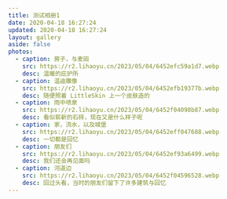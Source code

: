 ```yaml
---
title: 测试相册1
date: 2020-04-18 16:27:24
updated: 2020-04-18 16:27:24
layout: gallery
aside: false
photos:
  - caption: 房子，与麦田
    src: https://r2.lihaoyu.cn/2023/05/04/6452efc59a1d7.webp
    desc: 温暖的庇护所
  - caption: 温迪雕像
    src: https://r2.lihaoyu.cn/2023/05/04/6452efb19377b.webp
    desc: 随便照着 LittleSkin 上一个皮肤造的
  - caption: 雨中喷泉
    src: https://r2.lihaoyu.cn/2023/05/04/6452f04098b87.webp
    desc: 看似崭新的石砖，现在又是什么样子呢
  - caption: 家，流水，以及城堡
    src: https://r2.lihaoyu.cn/2023/05/04/6452eff047688.webp
    desc: 一切都是回忆
  - caption: 朋友们
    src: https://r2.lihaoyu.cn/2023/05/04/6452ef93a6499.webp
    desc: 我们还会再见面吗
  - caption: 河道边
    src: https://r2.lihaoyu.cn/2023/05/04/6452f04596528.webp
    desc: 回过头看，当时的朋友们留下了许多建筑与回忆
---
```

